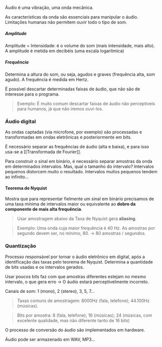 Áudio é uma vibração, uma onda mecânica.

As características da onda são essenciais para manipular o áudio.
Limitações humanas não permitem ouvir todo o tipo de som.

##### Amplitude
Amplitude = Intensidade: é o volume do som (mais intensidade, mais alto).
A amplitude é metida em decibéis (uma escala logarítmica)

##### Frequência
Determina a altura do som, ou seja, agudos e graves (frequência alta, som agudo).
A frequência é medida em Hertz.

É possível descartar determinadas faixas de áudio, que não são de interesse para o programa. 

>Exemplo: É muito comum descartar faixas de áudio não perceptíveis para humanos, já que não iremos ouvi-los.

### Áudio digital
As ondas captadas (via microfone, por exemplo) são processadas e transformadas em ondas eletrônicas e posteriormente em bits.

É necessário separar as frequências de áudio (alta e baixa), e para isso usa-se a [[Transformada de Fourier]].

Para construir o sinal em binário, é necessário separar amostras da onda em determinados intervalos.
Mas, qual o tamanho do intervalo? Intervalos pequenos distorcem muito o resultado. Intervalos muitos pequenos tendem ao infinito...

#### Teorema de Nyquist
Mostra que para representar fielmente um sinal em binário precisamos de uma taxa mínima de intervalos maior ou equivalente ao **dobro da componente de mais alta frequência**.

> Usar amostragem abaixo da Taxa de Nyquist gera **aliasing**.

> Exemplo: Uma onda cuja maior frequência é 40 Hz. As amostras por segundo devem ser, no mínimo, 80. -> 80 amostras / segundos.


### Quantização
Processo responsável por tornar o áudio eletrônico em digital, após a identificação das taxas pelo teorema de Nyquist.
Determina a quantidade de bits usadas e os intervalos gerados.

Usar poucos bits faz com que amostras diferentes estejam no mesmo intervalo, o que gera erro -> O áudio estará perceptivelmente incorreto.

Canais de som: 1 (mono), 2 (stereo), 3, 5, 7...

> Taxas comuns de amostragem: 8000Hz (fala, telefone); 44.100Hz (músicas).

>Bits por amostra: 8 (fala, telefone); 16 (músicas); 24 (músicas, com excelente qualidade, mas não diferente tanto de 16 bits)


O processo de conversão do áudio são implementados em hardware.

Áudio pode ser armazenado em WAV, MP3...




